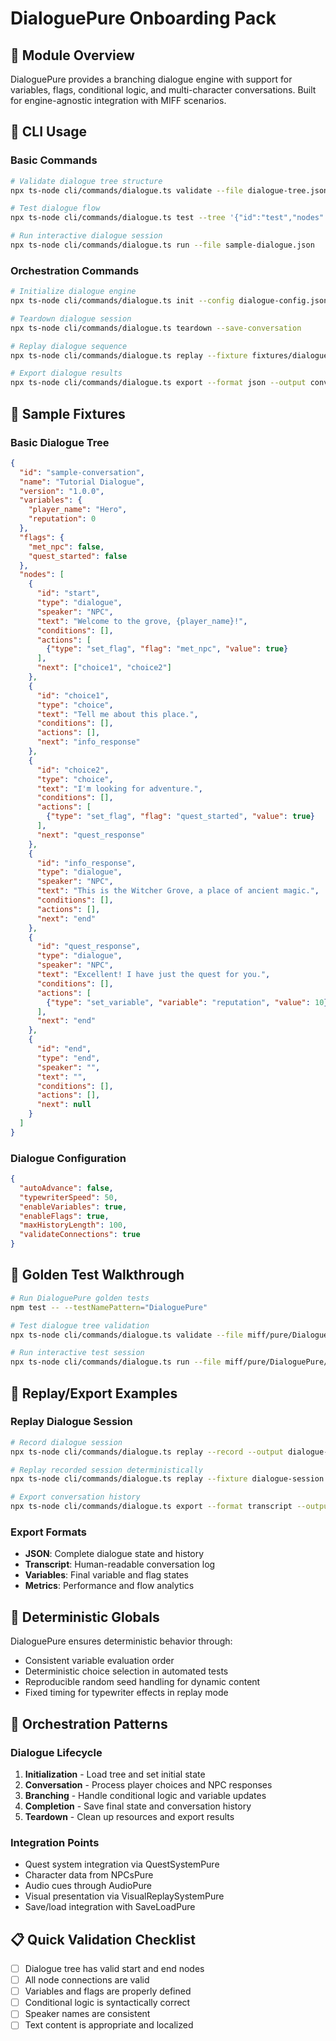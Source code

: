 # DialoguePure Onboarding Pack

## 📖 Module Overview
DialoguePure provides a branching dialogue engine with support for variables, flags, conditional logic, and multi-character conversations. Built for engine-agnostic integration with MIFF scenarios.

## 🚀 CLI Usage

### Basic Commands
```bash
# Validate dialogue tree structure
npx ts-node cli/commands/dialogue.ts validate --file dialogue-tree.json

# Test dialogue flow
npx ts-node cli/commands/dialogue.ts test --tree '{"id":"test","nodes":[...]}'

# Run interactive dialogue session
npx ts-node cli/commands/dialogue.ts run --file sample-dialogue.json
```

### Orchestration Commands
```bash
# Initialize dialogue engine
npx ts-node cli/commands/dialogue.ts init --config dialogue-config.json

# Teardown dialogue session
npx ts-node cli/commands/dialogue.ts teardown --save-conversation

# Replay dialogue sequence
npx ts-node cli/commands/dialogue.ts replay --fixture fixtures/dialogue-session.json

# Export dialogue results
npx ts-node cli/commands/dialogue.ts export --format json --output conversation.json
```

## 📁 Sample Fixtures

### Basic Dialogue Tree
```json
{
  "id": "sample-conversation",
  "name": "Tutorial Dialogue",
  "version": "1.0.0",
  "variables": {
    "player_name": "Hero",
    "reputation": 0
  },
  "flags": {
    "met_npc": false,
    "quest_started": false
  },
  "nodes": [
    {
      "id": "start",
      "type": "dialogue",
      "speaker": "NPC",
      "text": "Welcome to the grove, {player_name}!",
      "conditions": [],
      "actions": [
        {"type": "set_flag", "flag": "met_npc", "value": true}
      ],
      "next": ["choice1", "choice2"]
    },
    {
      "id": "choice1",
      "type": "choice",
      "text": "Tell me about this place.",
      "conditions": [],
      "actions": [],
      "next": "info_response"
    },
    {
      "id": "choice2", 
      "type": "choice",
      "text": "I'm looking for adventure.",
      "conditions": [],
      "actions": [
        {"type": "set_flag", "flag": "quest_started", "value": true}
      ],
      "next": "quest_response"
    },
    {
      "id": "info_response",
      "type": "dialogue",
      "speaker": "NPC",
      "text": "This is the Witcher Grove, a place of ancient magic.",
      "conditions": [],
      "actions": [],
      "next": "end"
    },
    {
      "id": "quest_response",
      "type": "dialogue", 
      "speaker": "NPC",
      "text": "Excellent! I have just the quest for you.",
      "conditions": [],
      "actions": [
        {"type": "set_variable", "variable": "reputation", "value": 10}
      ],
      "next": "end"
    },
    {
      "id": "end",
      "type": "end",
      "speaker": "",
      "text": "",
      "conditions": [],
      "actions": [],
      "next": null
    }
  ]
}
```

### Dialogue Configuration
```json
{
  "autoAdvance": false,
  "typewriterSpeed": 50,
  "enableVariables": true,
  "enableFlags": true,
  "maxHistoryLength": 100,
  "validateConnections": true
}
```

## 🧪 Golden Test Walkthrough

```bash
# Run DialoguePure golden tests
npm test -- --testNamePattern="DialoguePure"

# Test dialogue tree validation
npx ts-node cli/commands/dialogue.ts validate --file miff/pure/DialoguePure/fixtures/sample-tree.json

# Run interactive test session
npx ts-node cli/commands/dialogue.ts run --file miff/pure/DialoguePure/fixtures/tutorial.json
```

## 🔄 Replay/Export Examples

### Replay Dialogue Session
```bash
# Record dialogue session
npx ts-node cli/commands/dialogue.ts replay --record --output dialogue-session.json

# Replay recorded session deterministically
npx ts-node cli/commands/dialogue.ts replay --fixture dialogue-session.json --quiet

# Export conversation history
npx ts-node cli/commands/dialogue.ts export --format transcript --output conversation.txt
```

### Export Formats
- **JSON**: Complete dialogue state and history
- **Transcript**: Human-readable conversation log
- **Variables**: Final variable and flag states
- **Metrics**: Performance and flow analytics

## 🎯 Deterministic Globals

DialoguePure ensures deterministic behavior through:
- Consistent variable evaluation order
- Deterministic choice selection in automated tests
- Reproducible random seed handling for dynamic content
- Fixed timing for typewriter effects in replay mode

## 🔗 Orchestration Patterns

### Dialogue Lifecycle
1. **Initialization** - Load tree and set initial state
2. **Conversation** - Process player choices and NPC responses
3. **Branching** - Handle conditional logic and variable updates
4. **Completion** - Save final state and conversation history
5. **Teardown** - Clean up resources and export results

### Integration Points
- Quest system integration via QuestSystemPure
- Character data from NPCsPure
- Audio cues through AudioPure
- Visual presentation via VisualReplaySystemPure
- Save/load integration with SaveLoadPure

## 📋 Quick Validation Checklist
- [ ] Dialogue tree has valid start and end nodes
- [ ] All node connections are valid
- [ ] Variables and flags are properly defined
- [ ] Conditional logic is syntactically correct
- [ ] Speaker names are consistent
- [ ] Text content is appropriate and localized